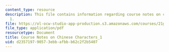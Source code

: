 ```yaml
---
content_type: resource
description: This file contains information regarding course notes on chines characters
  1.
file: https://ol-ocw-studio-app-production.s3.amazonaws.com/courses/21g-107-chinese-i-streamlined-fall-2014/d235719790573ebbafbbb62c2f2b5407_MIT21G_107F14_CourseNote_1.pdf
file_type: application/pdf
resourcetype: Document
title: Course Notes on Chinese Characters_1
uid: d2357197-9057-3ebb-afbb-b62c2f2b5407
---
```

